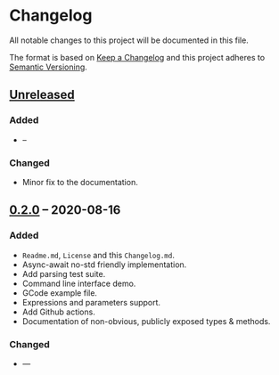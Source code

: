 # Changelog
All notable changes to this project will be documented in this file.

The format is based on [Keep a Changelog](http://keepachangelog.com/en/1.0.0/)
and this project adheres to [Semantic Versioning](http://semver.org/spec/v2.0.0.html).

## [Unreleased]
### Added
- –

### Changed
- Minor fix to the documentation.

## [0.2.0] – 2020-08-16
### Added
- `Readme.md`, `License` and this `Changelog.md`.
- Async-await no-std friendly implementation.
- Add parsing test suite.
- Command line interface demo.
- GCode example file.
- Expressions and parameters support.
- Add Github actions.
- Documentation of non-obvious, publicly exposed types & methods.

### Changed

- —

<!-- footnote/links -->
[Unreleased]: https://github.com/ithinuel/async-gcode/compare/v0.2.0..HEAD
[0.2.0]: https://github.com/ithinuel/async-gcode/releases/tag/v0.2.0
